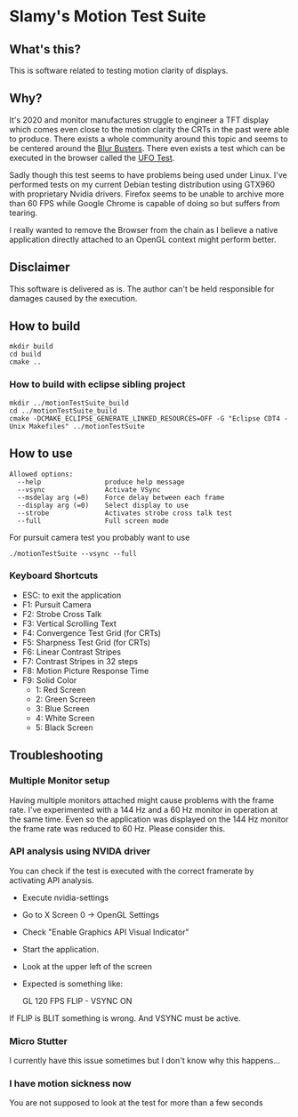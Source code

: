 # Slamy's Motion Test Suite

## What's this?

This is software related to testing motion clarity of displays.

## Why?

It's 2020 and monitor manufactures struggle to engineer a TFT display which comes even close to the motion clarity the CRTs in the past were able to produce.
There exists a whole community around this topic and seems to be centered around the [Blur Busters](https://blurbusters.com/).
There even exists a test which can be executed in the browser called the [UFO Test](https://www.testufo.com/).

Sadly though this test seems to have problems being used under Linux.
I've performed tests on my current Debian testing distribution using GTX960 with proprietary Nvidia drivers. Firefox seems to be unable to archive more than 60 FPS while Google Chrome is capable of doing so but suffers from tearing.

I really wanted to remove the Browser from the chain as I believe a native application directly attached to an OpenGL context might perform better.

## Disclaimer

This software is delivered as is. The author can't be held responsible for damages caused by the execution.

## How to build

	mkdir build
	cd build
	cmake ..

### How to build with eclipse sibling project

	mkdir ../motionTestSuite_build
	cd ../motionTestSuite_build
	cmake -DCMAKE_ECLIPSE_GENERATE_LINKED_RESOURCES=OFF -G "Eclipse CDT4 - Unix Makefiles" ../motionTestSuite

## How to use

    Allowed options:
      --help                produce help message
      --vsync               Activate VSync
      --msdelay arg (=0)    Force delay between each frame
      --display arg (=0)    Select display to use
      --strobe              Activates strobe cross talk test
      --full                Full screen mode

For pursuit camera test you probably want to use

    ./motionTestSuite --vsync --full

### Keyboard Shortcuts

* ESC: to exit the application
* F1: Pursuit Camera
* F2: Strobe Cross Talk
* F3: Vertical Scrolling Text
* F4: Convergence Test Grid (for CRTs)
* F5: Sharpness Test Grid (for CRTs)
* F6: Linear Contrast Stripes
* F7: Contrast Stripes in 32 steps
* F8: Motion Picture Response Time
* F9: Solid Color
    * 1: Red Screen
    * 2: Green Screen
    * 3: Blue Screen
    * 4: White Screen
    * 5: Black Screen


## Troubleshooting

### Multiple Monitor setup

Having multiple monitors attached might cause problems with the frame rate. I've experimented with a 144 Hz and a 60 Hz monitor in operation at the same time. Even so the application was displayed on the 144 Hz monitor the frame rate was reduced to 60 Hz. Please consider this.

### API analysis using NVIDA driver

You can check if the test is executed with the correct framerate by activating API analysis.

* Execute nvidia-settings
* Go to X Screen 0 -> OpenGL Settings
* Check "Enable Graphics API Visual Indicator"
* Start the application.
* Look at the upper left of the screen
* Expected is something like:

	GL 120 FPS
	FLIP - VSYNC ON

If FLIP is BLIT something is wrong.
And VSYNC must be active.

### Micro Stutter

I currently have this issue sometimes but I don't know why this happens...

### I have motion sickness now

You are not supposed to look at the test for more than a few seconds
